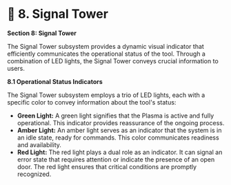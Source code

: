 # 🚦 8. Signal Tower

**Section 8: Signal Tower**

The Signal Tower subsystem provides a dynamic visual indicator that efficiently communicates the operational status of the tool. Through a combination of LED lights, the Signal Tower conveys crucial information to users.

**8.1 Operational Status Indicators**

The Signal Tower subsystem employs a trio of LED lights, each with a specific color to convey information about the tool's status:

* **Green Light:** A green light signifies that the Plasma is active and fully operational. This indicator provides reassurance of the ongoing process.
* **Amber Light:** An amber light serves as an indicator that the system is in an idle state, ready for commands. This color communicates readiness and availability.
* **Red Light:** The red light plays a dual role as an indicator. It can signal an error state that requires attention or indicate the presence of an open door. The red light ensures that critical conditions are promptly recognized.

